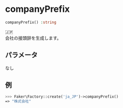 # companyPrefix
```php
companyPrefix() :string
```
:jp:  
会社の接頭辞を生成します。

## パラメータ
なし

## 例
```php
>>> Faker\Factory::create('ja_JP')->companyPrefix()
=> "株式会社"
```
